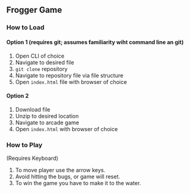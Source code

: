 ## Frogger Game

### How to Load
#### Option 1 (requires git; assumes familiarity wiht command line an git)
1. Open CLI of choice
2. Navigate to desired file
3. `git clone` repository
4. Navigate to repository file via file structure
5. Open `index.html` file with browser of choice

#### Option 2
1. Download file
2. Unzip to desired location
3. Navigate to arcade game
4. Open `index.html` with browser of choice 

### How to Play
(Requires Keyboard)

1. To move player use the arrow keys.
2. Avoid hitting the bugs, or game will reset.
3. To win the game you have to make it to the water.